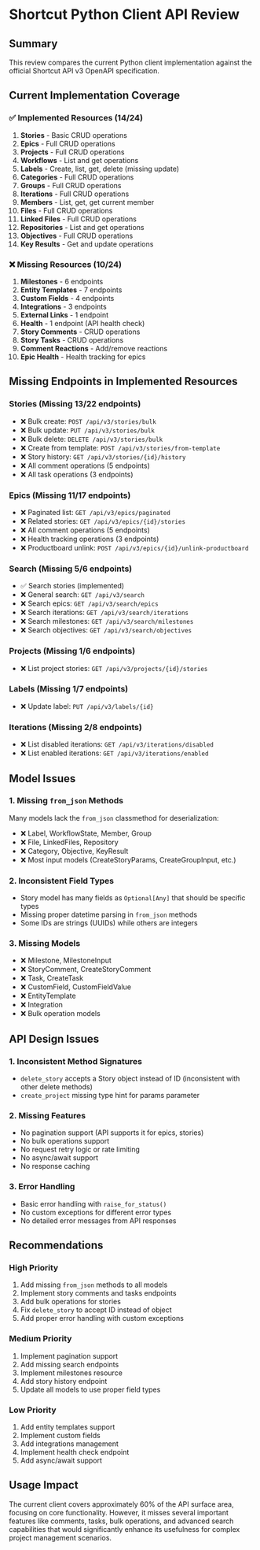 # Shortcut Python Client API Review

## Summary
This review compares the current Python client implementation against the official Shortcut API v3 OpenAPI specification.

## Current Implementation Coverage

### ✅ Implemented Resources (14/24)
1. **Stories** - Basic CRUD operations
2. **Epics** - Full CRUD operations
3. **Projects** - Full CRUD operations
4. **Workflows** - List and get operations
5. **Labels** - Create, list, get, delete (missing update)
6. **Categories** - Full CRUD operations
7. **Groups** - Full CRUD operations
8. **Iterations** - Full CRUD operations
9. **Members** - List, get, get current member
10. **Files** - Full CRUD operations
11. **Linked Files** - Full CRUD operations
12. **Repositories** - List and get operations
13. **Objectives** - Full CRUD operations
14. **Key Results** - Get and update operations

### ❌ Missing Resources (10/24)
1. **Milestones** - 6 endpoints
2. **Entity Templates** - 7 endpoints
3. **Custom Fields** - 4 endpoints
4. **Integrations** - 3 endpoints
5. **External Links** - 1 endpoint
6. **Health** - 1 endpoint (API health check)
7. **Story Comments** - CRUD operations
8. **Story Tasks** - CRUD operations
9. **Comment Reactions** - Add/remove reactions
10. **Epic Health** - Health tracking for epics

## Missing Endpoints in Implemented Resources

### Stories (Missing 13/22 endpoints)
- ❌ Bulk create: `POST /api/v3/stories/bulk`
- ❌ Bulk update: `PUT /api/v3/stories/bulk`
- ❌ Bulk delete: `DELETE /api/v3/stories/bulk`
- ❌ Create from template: `POST /api/v3/stories/from-template`
- ❌ Story history: `GET /api/v3/stories/{id}/history`
- ❌ All comment operations (5 endpoints)
- ❌ All task operations (3 endpoints)

### Epics (Missing 11/17 endpoints)
- ❌ Paginated list: `GET /api/v3/epics/paginated`
- ❌ Related stories: `GET /api/v3/epics/{id}/stories`
- ❌ All comment operations (5 endpoints)
- ❌ Health tracking operations (3 endpoints)
- ❌ Productboard unlink: `POST /api/v3/epics/{id}/unlink-productboard`

### Search (Missing 5/6 endpoints)
- ✅ Search stories (implemented)
- ❌ General search: `GET /api/v3/search`
- ❌ Search epics: `GET /api/v3/search/epics`
- ❌ Search iterations: `GET /api/v3/search/iterations`
- ❌ Search milestones: `GET /api/v3/search/milestones`
- ❌ Search objectives: `GET /api/v3/search/objectives`

### Projects (Missing 1/6 endpoints)
- ❌ List project stories: `GET /api/v3/projects/{id}/stories`

### Labels (Missing 1/7 endpoints)
- ❌ Update label: `PUT /api/v3/labels/{id}`

### Iterations (Missing 2/8 endpoints)
- ❌ List disabled iterations: `GET /api/v3/iterations/disabled`
- ❌ List enabled iterations: `GET /api/v3/iterations/enabled`

## Model Issues

### 1. Missing `from_json` Methods
Many models lack the `from_json` classmethod for deserialization:
- ❌ Label, WorkflowState, Member, Group
- ❌ File, LinkedFiles, Repository
- ❌ Category, Objective, KeyResult
- ❌ Most input models (CreateStoryParams, CreateGroupInput, etc.)

### 2. Inconsistent Field Types
- Story model has many fields as `Optional[Any]` that should be specific types
- Missing proper datetime parsing in `from_json` methods
- Some IDs are strings (UUIDs) while others are integers

### 3. Missing Models
- ❌ Milestone, MilestoneInput
- ❌ StoryComment, CreateStoryComment
- ❌ Task, CreateTask
- ❌ CustomField, CustomFieldValue
- ❌ EntityTemplate
- ❌ Integration
- ❌ Bulk operation models

## API Design Issues

### 1. Inconsistent Method Signatures
- `delete_story` accepts a Story object instead of ID (inconsistent with other delete methods)
- `create_project` missing type hint for params parameter

### 2. Missing Features
- No pagination support (API supports it for epics, stories)
- No bulk operations support
- No request retry logic or rate limiting
- No async/await support
- No response caching

### 3. Error Handling
- Basic error handling with `raise_for_status()`
- No custom exceptions for different error types
- No detailed error messages from API responses

## Recommendations

### High Priority
1. Add missing `from_json` methods to all models
2. Implement story comments and tasks endpoints
3. Add bulk operations for stories
4. Fix `delete_story` to accept ID instead of object
5. Add proper error handling with custom exceptions

### Medium Priority
1. Implement pagination support
2. Add missing search endpoints
3. Implement milestones resource
4. Add story history endpoint
5. Update all models to use proper field types

### Low Priority
1. Add entity templates support
2. Implement custom fields
3. Add integrations management
4. Implement health check endpoint
5. Add async/await support

## Usage Impact
The current client covers approximately 60% of the API surface area, focusing on core functionality. However, it misses several important features like comments, tasks, bulk operations, and advanced search capabilities that would significantly enhance its usefulness for complex project management scenarios.
